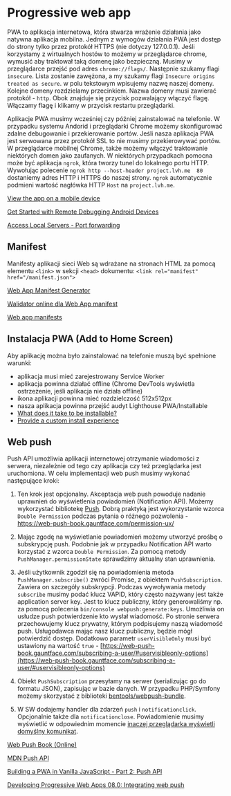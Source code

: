 # Progressive web app

PWA to aplikacja internetowa, która stwarza wrażenie działania jako natywna aplikacja mobilna.
Jednym z wymogów działania PWA jest dostęp do strony tylko przez protokół HTTPS (nie dotyczy 127.0.0.1).
Jeśli korzystamy z wirtualnych hostów to możemy w przeglądarce chrome, wymusić aby traktował taką domenę jako bezpieczną. Musimy w przeglądarce przejść pod adres `chrome://flags/`. Następnie szukamy flagi `insecure`. Lista zostanie zawężona, a my szukamy flagi `Insecure origins treated as secure`. w polu tekstowym wpisujemy nazwę naszej domeny. Kolejne domeny rozdzielamy przecinkiem. Nazwa domeny musi zawierać protokół - `http`. Obok znajduje się przycisk pozwalający włączyć flagę. Włączamy flagę i klikamy w przycisk restartu przeglądarki.

Aplikacje PWA musimy wcześniej czy później zainstalować na telefonie. W przypadku systemu Andorid i przeglądarki Chrome możemy skonfigurować zdalne debugowanie i przekierowanie portów. Jeśli nasza aplikacja PWA jest serwowana przez protokół SSL to nie musimy przekierowywać portów. W przeglądarce mobilnej Chrome, także możemy włączyć traktowanie niektórych domen jako zaufanych. W niektórych przypadkach pomocna może być aplikacja `ngrok`, która tworzy tunel do lokalnego portu HTTP. Wywołując polecenie `ngrok http --host-header project.lvh.me  80` dostaniemy adres HTTP i HTTPS do naszej strony. `ngrok` automatycznie podmieni wartość nagłówka HTTP `Host` na `project.lvh.me`.

[View the app on a mobile device](https://codelabs.developers.google.com/codelabs/add-to-home-screen/#4)

[Get Started with Remote Debugging Android Devices](https://developers.google.com/web/tools/chrome-devtools/remote-debugging#remote-debugging-on-android-with-chrome-devtools)

[Access Local Servers - Port forwarding](https://developers.google.com/web/tools/chrome-devtools/remote-debugging/local-server?hl=en#use-port-forwarding-when-site-and-device-on-different-networks)


## Manifest

Manifesty aplikacji sieci Web są wdrażane na stronach HTML za pomocą elementu `<link>` w sekcji `<head>` dokumentu: `<link rel="manifest" href="/manifest.json">`

[Web App Manifest Generator](https://app-manifest.firebaseapp.com/)

[Walidator online dla Web App manifest](https://manifest-validator.appspot.com/)

[Web app manifests](https://developer.mozilla.org/en-US/docs/Web/Manifest)


## Instalacja PWA (Add to Home Screen)

Aby aplikację można było zainstalować na telefonie muszą być spełnione warunki:

* aplikacja musi mieć zarejestrowany Service Worker
* aplikacja powinna działać offline (Chrome DevTools wyświetla ostrzeżenie, jeśli aplikacja nie działa offline)
* ikona aplikacji powinna mieć rozdzielczość 512x512px
* nasza aplikacja powinna przejść audyt Lighthouse PWA/Installable
* [What does it take to be installable?](https://web.dev/en/install-criteria/)
* [Provide a custom install experience](https://web.dev/en/customize-install/)


## Web push

Push API umożliwia aplikacji internetowej otrzymanie wiadomości z serwera, niezależnie od tego czy aplikacja czy też przeglądarka jest uruchomiona. W celu implementacji web push musimy wykonać następujące kroki:

1. Ten krok jest opcjonalny. Akceptacja web push powoduje nadanie uprawnień do wyświetlenia powiadomień (Notification API). Możemy wykorzystać bibliotekę [Push](https://pushjs.org/). Dobrą praktyką jest wykorzystanie wzorca `Double Permission` podczas pytania o różnego pozwolenia - https://web-push-book.gauntface.com/permission-ux/

1. Mając zgodę na wyświetlanie powiadomień możemy utworzyć prośbę o subskrypcję push. Podobnie jak w przypadku Notification API warto korzystać z wzorca `Double Permission`. Za pomocą metody `PushManager.permissionState` sprawdzimy aktualny stan uprawnienia.

1. Jeśli użytkownik zgodził się na powiadomienia metoda `PushManager.subscribe()` zwróci Promise, z obiektem `PushSubscription`. Zawiera on szczegóły subskrypcji. Podczas wywoływania metody `subscribe` musimy podać klucz VAPID, który często nazywany jest także application server key. Jest to klucz publiczny, który generowaliśmy np. za pomocą polecenia `bin/console webpush:generate:keys`. Umożliwia on usłudze push potwierdzenie kto wysłał wiadomość. Po stronie serwera przechowujemy klucz prywatny, którym podpisujemy naszą wiadomość push. Usługodawca mając nasz klucz publiczny, będzie mógł potwierdzić dostęp. Dodatkowo parametr `userVisibleOnly` musi być ustawiony na wartość `true` - [https://web-push-book.gauntface.com/subscribing-a-user/#uservisibleonly-options](https://web-push-book.gauntface.com/subscribing-a-user/#uservisibleonly-options)

1. Obiekt `PushSubscription` przesyłamy na serwer (serializując go do formatu JSON), zapisując w bazie danych. W przypadku PHP/Symfony możemy skorzystać z biblioteki [bentools/webpush-bundle](https://github.com/bpolaszek/webpush-bundle).

1. W SW dodajemy handler dla zdarzeń `push` i `notificationclick`. Opcjonalnie także dla `notificationclose`. Powiadomienie musimy wyświetlić w odpowiednim momencie [inaczej przeglądarka wyświetli domyślny komunikat](https://web-push-book.gauntface.com/faq/#why-do-i-get-the-this-site-has-been-updated-in-the-background).

[Web Push Book (Online)](https://web-push-book.gauntface.com/)

[MDN Push API](https://developer.mozilla.org/en-US/docs/Web/API/Push_API)

[Building a PWA in Vanilla JavaScript - Part 2: Push API](https://alligator.io/js/push-api/)

[Developing Progressive Web Apps 08.0: Integrating web push](https://codelabs.developers.google.com/codelabs/pwa-integrating-push/#0)

